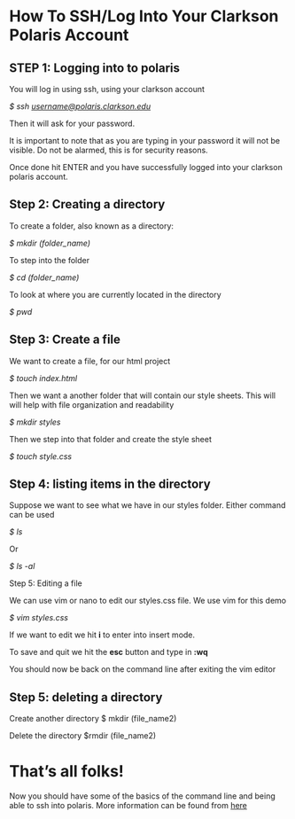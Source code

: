 How To SSH/Log Into Your Clarkson Polaris Account
======

STEP 1: Logging into to polaris
---------------	
You will log in using ssh, using your clarkson account 

*$ ssh username@polaris.clarkson.edu* 

Then it will ask for your password. 

It is important to note that as you are typing in your password it will not be visible. Do not be alarmed, this is for security reasons.

Once done hit ENTER and you have successfully logged into your clarkson polaris account.


## Step 2: Creating a directory

To create a folder, also known as a directory:

*$ mkdir (folder_name)*

To step into the folder 

*$ cd (folder_name)*

To look at where you are currently located in the directory

*$ pwd*

## Step 3: Create a file

We want to create a file, for our html project

*$ touch index.html*

Then we want a another folder that will contain our style sheets. This will will help with file organization and readability

*$ mkdir styles*

Then we step into that folder and create the style sheet

*$ touch style.css*

## Step 4: listing items in the directory

Suppose we want to see what we have in our styles folder. Either command can be used

*$ ls*

Or 

*$ ls -al*

Step 5: Editing a file

We can use vim or nano to edit our styles.css file. We use vim for this demo

*$ vim styles.css*

If we want to edit we hit **i** to enter into insert mode.

To save and quit we hit the **esc** button and type in **:wq**

You should now be back on the command line after exiting the vim editor

## Step 5: deleting a directory

Create another directory
$ mkdir (file_name2)

Delete the directory
$rmdir (file_name2)


That’s all folks!
======

Now you should have some of the basics of the command line and being able to ssh into polaris. More information can be found from [here](https://web2.clarkson.edu/class/cs141/webresources/resources.html)


